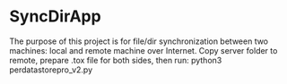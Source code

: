 # SyncDirApp
The purpose of this project is for file/dir synchronization between two machines: local and remote machine over Internet.
Copy server folder to remote, prepare .tox file for both sides, then run: python3 perdatastorepro_v2.py

